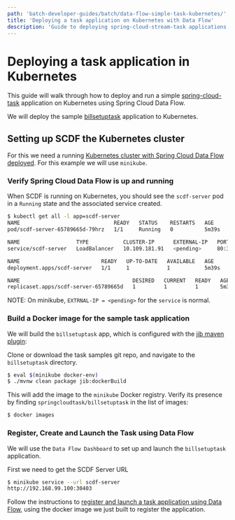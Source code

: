 ```yaml
---
path: 'batch-developer-guides/batch/data-flow-simple-task-kubernetes/'
title: 'Deploying a task application on Kubernetes with Data Flow'
description: 'Guide to deploying spring-cloud-stream-task applications on Kubernetes using Spring Cloud Data Flow'
---
```


# Deploying a task application in Kubernetes

This guide will walk through how to deploy and run a simple [spring-cloud-task](https://spring.io/projects/spring-cloud-task) application on Kubernetes using Spring Cloud Data Flow.

We will deploy the sample [billsetuptask](%currentPath%/batch-developer-guides/batch/spring-task) application to Kubernetes.

## Setting up SCDF the Kubernetes cluster

For this we need a running [Kubernetes cluster with Spring Cloud Data Flow deployed](%currentPath%/installation/kubernetes/). For this example we will use `minikube`.

### Verify Spring Cloud Data Flow is up and running

When SCDF is running on Kubernetes, you should see the `scdf-server` pod in a `Running` state and the associated service created.

```bash
$ kubectl get all -l app=scdf-server
NAME                              READY   STATUS    RESTARTS   AGE
pod/scdf-server-65789665d-79hrz   1/1     Running   0          5m39s

NAME                  TYPE           CLUSTER-IP      EXTERNAL-IP   PORT(S)        AGE
service/scdf-server   LoadBalancer   10.109.181.91   <pending>     80:30403/TCP   5m39s

NAME                          READY   UP-TO-DATE   AVAILABLE   AGE
deployment.apps/scdf-server   1/1     1            1           5m39s

NAME                                    DESIRED   CURRENT   READY   AGE
replicaset.apps/scdf-server-65789665d   1         1         1       5m39s
```

NOTE: On minikube, `EXTRNAL-IP = <pending>` for the `service` is normal.

### Build a Docker image for the sample task application

We will build the `billsetuptask` app, which is configured with the [jib maven plugin](https://github.com/GoogleContainerTools/jib/tree/master/jib-maven-plugin#build-your-image):

Clone or download the task samples git repo, and navigate to the `billsetuptask` directory.

```bash
$ eval $(minikube docker-env)
$ ./mvnw clean package jib:dockerBuild
```

This will add the image to the `minikube` Docker registry.
Verify its presence by finding `springcloudtask/billsetuptask` in the list of images:

```bash
$ docker images
```

### Register, Create and Launch the Task using Data Flow

We will use the `Data Flow Dashboard` to set up and launch the `billsetuptask` application.

First we need to get the SCDF Server URL

```bash
$ minikube service --url scdf-server
http://192.168.99.100:30403
```

Follow the instructions to [register and launch a task application using Data Flow](%currentPath%/batch-developer-guides/batch/data-flow-simple-task), using the docker image we just built to register the application.
